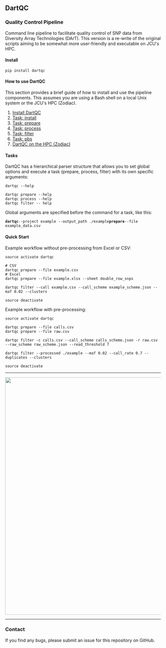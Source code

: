 ## DartQC
### Quality Control Pipeline

Command line pipeline to facilitate quality control of SNP data from Diversity Array Technologies (DArT). This version is a re-write of the original scripts aiming to be somewhat more user-friendly and executable on JCU's HPC.

#### Install

`pip install dartqc`

#### How to use DartQC

This section provides a brief guide of how to install and use the pipeline components. This assumes you are using a Bash shell on a local Unix system or the JCU's HPC (Zodiac).

1. [Install DartQC](https://github.com/esteinig/dartQC/blob/master/docs/install.md)
2. [Task: install](https://github.com/esteinig/dartQC/blob/master/docs/task.install.md)
3. [Task: prepare](https://github.com/esteinig/dartQC/blob/master/docs/task.prepare.md)
4. [Task: process](https://github.com/esteinig/dartQC/blob/master/docs/task.process.md)
5. [Task: filter](https://github.com/esteinig/dartQC/blob/master/docs/task.filter.md)
6. [Task: pbs](https://github.com/esteinig/dartQC/blob/master/docs/task.pbs.md)
5. [DartQC on the HPC (Zodiac)]()

#### Tasks

DartQC has a hierarchical parser structure that allows you to set global options and execute a task (prepare, process, filter) with its own specific arguments:

```
dartqc --help

dartqc prepare --help
dartqc process --help
dartqc filter -- help
```

Global arguments are specified before the command for a task, like this:

**`dartqc`**`--project example --output_path ./example`**`prepare`**`--file example_data.csv`


#### Quick Start

Example workflow without pre-processing from Excel or CSV:

```
source activate dartqc

# CSV
dartqc prepare --file example.csv
# Excel
dartqc prepare --file example.xlsx --sheet double_row_snps

dartqc filter --call example.csv --call_scheme example_scheme.json --maf 0.02 --clusters

source deactivate
```

Example workflow with pre-processing:

```
source activate dartqc

dartqc prepare --file calls.csv
dartqc prepare --file raw.csv

dartqc filter -c calls.csv --call_scheme calls_scheme.json -r raw.csv --raw_scheme raw_scheme.json --read_threshold 7

dartqc filter --processed ./example --maf 0.02 --call_rate 0.7 --duplicates --clusters

source deactivate
```

---

<p align="center">
 <img src="https://github.com/esteinig/dartQC/blob/master/workflow.png" height="768" width="768">
</p>

---

### Contact

If you find any bugs, please submit an issue for this repository on GitHub.



